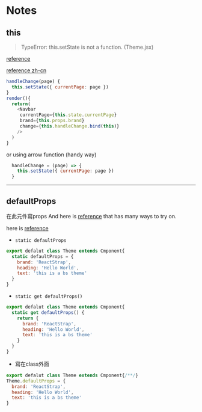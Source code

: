 
# Notes

## this

> TypeError: this.setState is not a function. (Theme.jsx)
 
[reference](https://github.com/goatslacker/alt/issues/283)

[reference zh-cn](https://github.com/muwenzi/Program-Blog/issues/37)


```js
handleChange(page) {
  this.setState({ currentPage: page })
}
render(){
  return(
    <Navbar
     currentPage={this.state.currentPage}
     brand={this.props.brand}
     change={this.handleChange.bind(this)}
    />
  )
}
```
or using arrow function (handy way)

```js
  handleChange = (page) => {
    this.setState({ currentPage: page })
  }
```

---

## defaultProps 

在此元件寫props
And here is [reference](https://github.com/facebook/react-native/issues/1772) that has many ways to try on.

here is [reference](https://github.com/facebook/react/issues/3725)
* `static defaultProps`
```js
export defalut class Theme extends Cmponent{
  static defaultProps = {
    brand: 'ReactStrap',
    heading: 'Hello World',
    text: 'this is a bs theme'
  }
}
```
* `static get defaultProps()`
```js
export defalut class Theme extends Cmponent{
  static get defaultProps() {
    return {
      brand: 'ReactStrap',
      heading: 'Hello World',
      text: 'this is a bs theme'
    }
  }
}
```
* 寫在class外面
```js
export defalut class Theme extends Cmponent{/**/}
Theme.defaultProps = {
  brand: 'ReactStrap',
  heading: 'Hello World',
  text: 'this is a bs theme'
}
```
